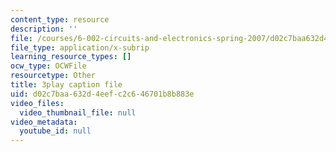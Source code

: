 ```yaml
---
content_type: resource
description: ''
file: /courses/6-002-circuits-and-electronics-spring-2007/d02c7baa632d4eefc2c646701b8b883e_4TCnYYpZxEc.srt
file_type: application/x-subrip
learning_resource_types: []
ocw_type: OCWFile
resourcetype: Other
title: 3play caption file
uid: d02c7baa-632d-4eef-c2c6-46701b8b883e
video_files:
  video_thumbnail_file: null
video_metadata:
  youtube_id: null
---
```

